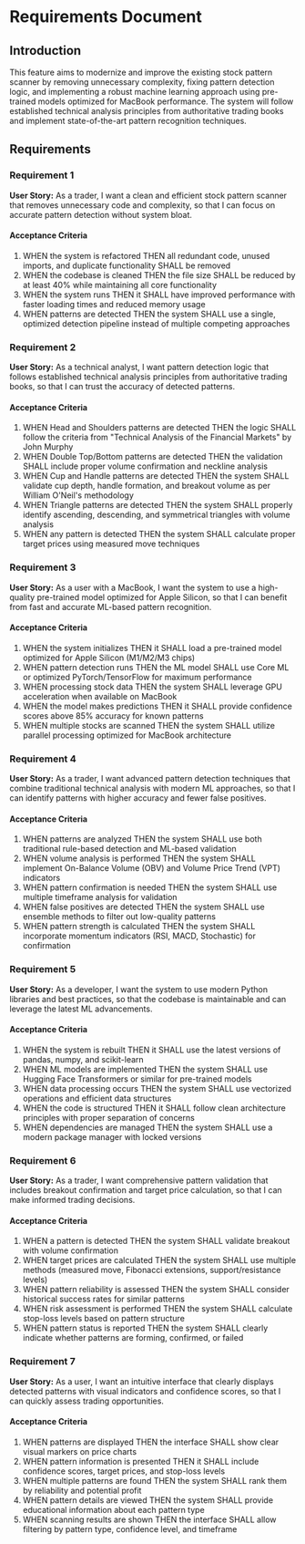 # Requirements Document

## Introduction

This feature aims to modernize and improve the existing stock pattern scanner by removing unnecessary complexity, fixing pattern detection logic, and implementing a robust machine learning approach using pre-trained models optimized for MacBook performance. The system will follow established technical analysis principles from authoritative trading books and implement state-of-the-art pattern recognition techniques.

## Requirements

### Requirement 1

**User Story:** As a trader, I want a clean and efficient stock pattern scanner that removes unnecessary code and complexity, so that I can focus on accurate pattern detection without system bloat.

#### Acceptance Criteria

1. WHEN the system is refactored THEN all redundant code, unused imports, and duplicate functionality SHALL be removed
2. WHEN the codebase is cleaned THEN the file size SHALL be reduced by at least 40% while maintaining all core functionality
3. WHEN the system runs THEN it SHALL have improved performance with faster loading times and reduced memory usage
4. WHEN patterns are detected THEN the system SHALL use a single, optimized detection pipeline instead of multiple competing approaches

### Requirement 2

**User Story:** As a technical analyst, I want pattern detection logic that follows established technical analysis principles from authoritative trading books, so that I can trust the accuracy of detected patterns.

#### Acceptance Criteria

1. WHEN Head and Shoulders patterns are detected THEN the logic SHALL follow the criteria from "Technical Analysis of the Financial Markets" by John Murphy
2. WHEN Double Top/Bottom patterns are detected THEN the validation SHALL include proper volume confirmation and neckline analysis
3. WHEN Cup and Handle patterns are detected THEN the system SHALL validate cup depth, handle formation, and breakout volume as per William O'Neil's methodology
4. WHEN Triangle patterns are detected THEN the system SHALL properly identify ascending, descending, and symmetrical triangles with volume analysis
5. WHEN any pattern is detected THEN the system SHALL calculate proper target prices using measured move techniques

### Requirement 3

**User Story:** As a user with a MacBook, I want the system to use a high-quality pre-trained model optimized for Apple Silicon, so that I can benefit from fast and accurate ML-based pattern recognition.

#### Acceptance Criteria

1. WHEN the system initializes THEN it SHALL load a pre-trained model optimized for Apple Silicon (M1/M2/M3 chips)
2. WHEN pattern detection runs THEN the ML model SHALL use Core ML or optimized PyTorch/TensorFlow for maximum performance
3. WHEN processing stock data THEN the system SHALL leverage GPU acceleration when available on MacBook
4. WHEN the model makes predictions THEN it SHALL provide confidence scores above 85% accuracy for known patterns
5. WHEN multiple stocks are scanned THEN the system SHALL utilize parallel processing optimized for MacBook architecture

### Requirement 4

**User Story:** As a trader, I want advanced pattern detection techniques that combine traditional technical analysis with modern ML approaches, so that I can identify patterns with higher accuracy and fewer false positives.

#### Acceptance Criteria

1. WHEN patterns are analyzed THEN the system SHALL use both traditional rule-based detection and ML-based validation
2. WHEN volume analysis is performed THEN the system SHALL implement On-Balance Volume (OBV) and Volume Price Trend (VPT) indicators
3. WHEN pattern confirmation is needed THEN the system SHALL use multiple timeframe analysis for validation
4. WHEN false positives are detected THEN the system SHALL use ensemble methods to filter out low-quality patterns
5. WHEN pattern strength is calculated THEN the system SHALL incorporate momentum indicators (RSI, MACD, Stochastic) for confirmation

### Requirement 5

**User Story:** As a developer, I want the system to use modern Python libraries and best practices, so that the codebase is maintainable and can leverage the latest ML advancements.

#### Acceptance Criteria

1. WHEN the system is rebuilt THEN it SHALL use the latest versions of pandas, numpy, and scikit-learn
2. WHEN ML models are implemented THEN the system SHALL use Hugging Face Transformers or similar for pre-trained models
3. WHEN data processing occurs THEN the system SHALL use vectorized operations and efficient data structures
4. WHEN the code is structured THEN it SHALL follow clean architecture principles with proper separation of concerns
5. WHEN dependencies are managed THEN the system SHALL use a modern package manager with locked versions

### Requirement 6

**User Story:** As a trader, I want comprehensive pattern validation that includes breakout confirmation and target price calculation, so that I can make informed trading decisions.

#### Acceptance Criteria

1. WHEN a pattern is detected THEN the system SHALL validate breakout with volume confirmation
2. WHEN target prices are calculated THEN the system SHALL use multiple methods (measured move, Fibonacci extensions, support/resistance levels)
3. WHEN pattern reliability is assessed THEN the system SHALL consider historical success rates for similar patterns
4. WHEN risk assessment is performed THEN the system SHALL calculate stop-loss levels based on pattern structure
5. WHEN pattern status is reported THEN the system SHALL clearly indicate whether patterns are forming, confirmed, or failed

### Requirement 7

**User Story:** As a user, I want an intuitive interface that clearly displays detected patterns with visual indicators and confidence scores, so that I can quickly assess trading opportunities.

#### Acceptance Criteria

1. WHEN patterns are displayed THEN the interface SHALL show clear visual markers on price charts
2. WHEN pattern information is presented THEN it SHALL include confidence scores, target prices, and stop-loss levels
3. WHEN multiple patterns are found THEN the system SHALL rank them by reliability and potential profit
4. WHEN pattern details are viewed THEN the system SHALL provide educational information about each pattern type
5. WHEN scanning results are shown THEN the interface SHALL allow filtering by pattern type, confidence level, and timeframe